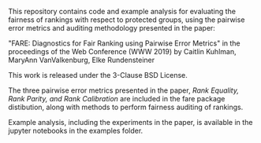 This repository contains code and example analysis for evaluating the fairness of rankings with respect to protected groups, using the pairwise error metrics and auditing methodology presented in the paper:

"FARE: Diagnostics for Fair Ranking using Pairwise Error Metrics" in the proceedings of the Web Conference (WWW 2019)
by Caitlin Kuhlman, MaryAnn VanValkenburg, Elke Rundensteiner 

This work is released under the 3-Clause BSD License.

The three pairwise error metrics presented in the paper, *Rank Equality, Rank Parity, and Rank Calibration* are included in the fare package distibution, along with methods to perform fairness auditing of rankings.

Example analysis, including the experiments in the paper, is available in the jupyter notebooks in the examples folder. 
